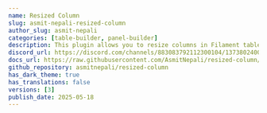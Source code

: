 ```yaml
---
name: Resized Column
slug: asmit-nepali-resized-column
author_slug: asmit-nepali
categories: [table-builder, panel-builder]
description: This plugin allows you to resize columns in Filament tables, enhancing the user experience by providing a more flexible and customizable interface.
discord_url: https://discord.com/channels/883083792112300104/1373802400955236455
docs_url: https://raw.githubusercontent.com/AsmitNepali/resized-column/refs/heads/main/README.md
github_repository: asmitnepali/resized-column
has_dark_theme: true
has_translations: false
versions: [3]
publish_date: 2025-05-18
---
```

